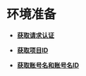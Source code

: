 # 环境准备<a name="dms-api-180522003"></a>

-   **[获取请求认证](获取请求认证.md)**  

-   **[获取项目ID](获取项目ID.md)**  

-   **[获取账号名和账号名ID](获取账号名和账号名ID.md)**  


